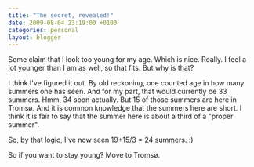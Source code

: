 ```yaml
---
title: "The secret, revealed!"
date: 2009-08-04 23:19:00 +0100
categories: personal
layout: blogger
---
```


Some claim that I look too young for my age. Which is nice. Really. I feel a lot
younger than I am as well, so that fits. But why is that?

I think I've figured it out. By old reckoning, one counted age in how many
summers one has seen. And for my part, that would currently be 33 summers. Hmm,
34 soon actually. But 15 of those summers are here in Tromsø. And it is common
knowledge that the summers here are short. I think it is fair to say that the
summer here is about a third of a "proper summer".

So, by that logic, I've now seen 19+15/3 = 24 summers. :)

So if you want to stay young? Move to Tromsø.
